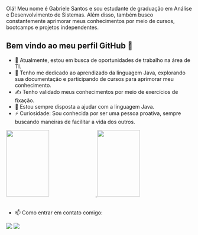 Olá! Meu nome é Gabriele Santos e sou estudante de graduação em Análise e Desenvolvimento de Sistemas. Além disso, também busco constantemente aprimorar meus conhecimentos por meio de cursos, bootcamps e projetos independentes.
 
 ## Bem vindo ao meu perfil GitHub 👋

- 🔭 Atualmente, estou em busca de oportunidades de trabalho na área de TI.
- 🌱 Tenho me dedicado ao aprendizado da linguagem Java, explorando sua documentação e participando de cursos para aprimorar meu conhecimento.
- ✍️ Tenho validado meus conhecimentos por meio de exercícios de fixação.
- 🤔 Estou sempre disposta a ajudar com a linguagem Java.
- ⚡ Curiosidade: Sou conhecida por ser uma pessoa proativa, sempre buscando maneiras de facilitar a vida dos outros.

<div align="left">
  <a href="https://github.com/gabsoliv">
    <img height="180em" width="48%" src="https://github-readme-stats.vercel.app/api?username=gabsoliv&show_icons=true&theme=dark&include_all_commits=true&count_private=true"/>
    <img height="180em" width="48%" src="https://github-readme-stats.vercel.app/api/top-langs/?username=gabsoliv&layout=compact&langs_count=7&theme=dark"/>
  </a>
</div>
<br>

- 📫 Como entrar em contato comigo: 
<div> 
  <a href = "mailto:gabriele.ss@live.com"><img src="https://img.shields.io/badge/-Gmail-%23333?style=for-the-badge&logo=gmail&logoColor=white" target="_blank"></a>
  <a href="https://www.linkedin.com/in/gabscodes/" target="_blank"><img src="https://img.shields.io/badge/-LinkedIn-%230077B5?style=for-the-badge&logo=linkedin&logoColor=white" target="_blank"></a>
